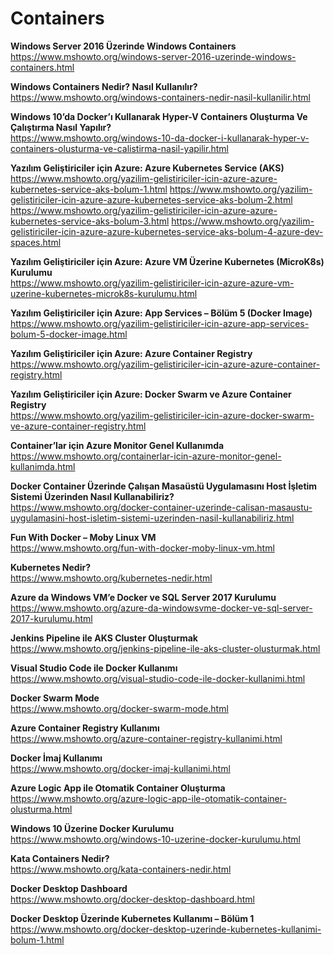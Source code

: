# Containers

**Windows Server 2016 Üzerinde Windows Containers**\
https://www.mshowto.org/windows-server-2016-uzerinde-windows-containers.html

**Windows Containers Nedir? Nasıl Kullanılır?**\
https://www.mshowto.org/windows-containers-nedir-nasil-kullanilir.html

**Windows 10’da Docker’ı Kullanarak Hyper-V Containers Oluşturma Ve Çalıştırma Nasıl Yapılır?**\
https://www.mshowto.org/windows-10-da-docker-i-kullanarak-hyper-v-containers-olusturma-ve-calistirma-nasil-yapilir.html

**Yazılım Geliştiriciler için Azure: Azure Kubernetes Service (AKS)**\
https://www.mshowto.org/yazilim-gelistiriciler-icin-azure-azure-kubernetes-service-aks-bolum-1.html
https://www.mshowto.org/yazilim-gelistiriciler-icin-azure-azure-kubernetes-service-aks-bolum-2.html
https://www.mshowto.org/yazilim-gelistiriciler-icin-azure-azure-kubernetes-service-aks-bolum-3.html
https://www.mshowto.org/yazilim-gelistiriciler-icin-azure-azure-kubernetes-service-aks-bolum-4-azure-dev-spaces.html

**Yazılım Geliştiriciler için Azure: Azure VM Üzerine Kubernetes (MicroK8s) Kurulumu**\
https://www.mshowto.org/yazilim-gelistiriciler-icin-azure-azure-vm-uzerine-kubernetes-microk8s-kurulumu.html

**Yazılım Geliştiriciler için Azure: App Services – Bölüm 5 (Docker Image)**\
https://www.mshowto.org/yazilim-gelistiriciler-icin-azure-app-services-bolum-5-docker-image.html

**Yazılım Geliştiriciler için Azure: Azure Container Registry**\
https://www.mshowto.org/yazilim-gelistiriciler-icin-azure-azure-container-registry.html

**Yazılım Geliştiriciler için Azure: Docker Swarm ve Azure Container Registry**\
https://www.mshowto.org/yazilim-gelistiriciler-icin-azure-docker-swarm-ve-azure-container-registry.html

**Container’lar için Azure Monitor Genel Kullanımda**\
https://www.mshowto.org/containerlar-icin-azure-monitor-genel-kullanimda.html

**Docker Container Üzerinde Çalışan Masaüstü Uygulamasını Host İşletim Sistemi Üzerinden Nasıl Kullanabiliriz?**\
https://www.mshowto.org/docker-container-uzerinde-calisan-masaustu-uygulamasini-host-isletim-sistemi-uzerinden-nasil-kullanabiliriz.html

**Fun With Docker – Moby Linux VM**\
https://www.mshowto.org/fun-with-docker-moby-linux-vm.html

**Kubernetes Nedir?**\
https://www.mshowto.org/kubernetes-nedir.html

**Azure da Windows VM’e Docker ve SQL Server 2017 Kurulumu**\
https://www.mshowto.org/azure-da-windowsvme-docker-ve-sql-server-2017-kurulumu.html

**Jenkins Pipeline ile AKS Cluster Oluşturmak**\
https://www.mshowto.org/jenkins-pipeline-ile-aks-cluster-olusturmak.html

**Visual Studio Code ile Docker Kullanımı**\
https://www.mshowto.org/visual-studio-code-ile-docker-kullanimi.html

**Docker Swarm Mode**\
https://www.mshowto.org/docker-swarm-mode.html

**Azure Container Registry Kullanımı**\
https://www.mshowto.org/azure-container-registry-kullanimi.html

**Docker İmaj Kullanımı**\
https://www.mshowto.org/docker-imaj-kullanimi.html

**Azure Logic App ile Otomatik Container Oluşturma**\
https://www.mshowto.org/azure-logic-app-ile-otomatik-container-olusturma.html

**Windows 10 Üzerine Docker Kurulumu**\
https://www.mshowto.org/windows-10-uzerine-docker-kurulumu.html

**Kata Containers Nedir?**\
https://www.mshowto.org/kata-containers-nedir.html

**Docker Desktop Dashboard**\
https://www.mshowto.org/docker-desktop-dashboard.html

**Docker Desktop Üzerinde Kubernetes Kullanımı – Bölüm 1**\
https://www.mshowto.org/docker-desktop-uzerinde-kubernetes-kullanimi-bolum-1.html
